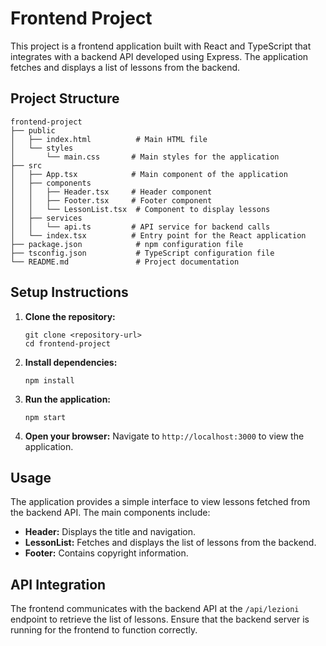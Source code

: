 # Frontend Project

This project is a frontend application built with React and TypeScript that integrates with a backend API developed using Express. The application fetches and displays a list of lessons from the backend.

## Project Structure

```
frontend-project
├── public
│   ├── index.html          # Main HTML file
│   └── styles
│       └── main.css       # Main styles for the application
├── src
│   ├── App.tsx            # Main component of the application
│   ├── components
│   │   ├── Header.tsx     # Header component
│   │   ├── Footer.tsx     # Footer component
│   │   └── LessonList.tsx  # Component to display lessons
│   ├── services
│   │   └── api.ts         # API service for backend calls
│   └── index.tsx          # Entry point for the React application
├── package.json            # npm configuration file
├── tsconfig.json           # TypeScript configuration file
└── README.md               # Project documentation
```

## Setup Instructions

1. **Clone the repository:**
   ```
   git clone <repository-url>
   cd frontend-project
   ```

2. **Install dependencies:**
   ```
   npm install
   ```

3. **Run the application:**
   ```
   npm start
   ```

4. **Open your browser:**
   Navigate to `http://localhost:3000` to view the application.

## Usage

The application provides a simple interface to view lessons fetched from the backend API. The main components include:

- **Header:** Displays the title and navigation.
- **LessonList:** Fetches and displays the list of lessons from the backend.
- **Footer:** Contains copyright information.

## API Integration

The frontend communicates with the backend API at the `/api/lezioni` endpoint to retrieve the list of lessons. Ensure that the backend server is running for the frontend to function correctly.